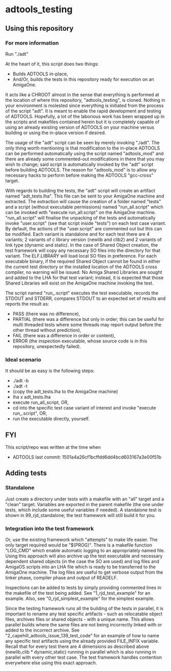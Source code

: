 # adtools_testing

## Using this repository
### For more information
Run "./adt"

At the heart of it, this script does two things:
- Builds ADTOOLS in-place,
- And/Or, builds the tests in this repository ready for execution on an
  AmigaOne.

It acts like a CHROOT almost in the sense that everything is performed at the
location of where this repository, "adtools_testing", is cloned. Nothing in your
environment is molested since everything is initiated from the process of the
script "adt". It is meant to enable the rapid development and testing of
ADTOOLS. Hopefully, a lot of the laborious work has been wrapped up in the
scripts and makefiles contained herein but it is completely capable of using an
already existing version of ADTOOLS on your machine versus building or using the
in-place version if desired.

The usage of the "adt" script can be seen by merely invoking "./adt". The only
thing worth mentioning is that modification to the in-place ADTOOLS can be
performed automatically using the script named "adtools_mod" and there are
already some commented-out modifications in there that you may wish to change;
said script is automatically invoked by the "adt" script before building
ADTOOLS. The reason for "adtools_mod" is to allow any necessary hacks to
perform before making the ADTOOLS "gcc-cross" target.

With regards to building the tests, the "adt" script will create an artifact
named "adt_tests.lha". This file can be sent to your AmigaOne machine and
extracted. The extraction will cause the creation of a folder named "tests" and
a script (without executable permissions) named "run_all.script" which can be
invoked with "execute run_all.script" on the AmigaOne machine. "run_all.script"
will finalise the unpacking of the tests and automatically invoke "user.script"
(see that script inside "tests") on each test case variant. By default, the
actions of the "user.script" are commented out but this can be modified. Each
variant is standalone and for each test there are 4 variants; 2 variants of c
library version (newlib and clib2) and 2 variants of link type (dynamic and
static). In the case of Shared Object creation, the test framework will copy any
necessary SO files into the directory for that variant. The ELF.LIBRARY will
load local SO files in preference. For each executable binary, if the required
Shared Object cannot be found in either the current test directory or the
installed location of the ADTOOLS cross compiler, no warning will be issued. No
Amiga Shared Libraries are sought and added to the LHA for that test variant;
instead, it is expected that those Shared Libraries will exist on the AmigaOne
machine invoking the test.

The script named "run_<test case variant name>.script" executes the test
executable, records the STDOUT and STDERR, compares STDOUT to an expected set of
results and reports the result as:
- PASS    (there was no difference),
- PARTIAL (there was a difference but only in order; this can be useful for
          multi threaded tests where some threads may report output before the
          other thread without prediction),
- FAIL    (there was a difference in order or content),
- ERROR   (the inspection executable, whose source code is in this repository,
          unexpectedly failed).

### Ideal scenario
It should be as easy is the following steps:
- ./adt -b
- ./adt -t
- (copy the adt_tests.lha to the AmigaOne machine)
- lha x adt_tests.lha 
- execute run_all_script, OR,
- cd into the specific test case variant of interest and invoke
  "execute run_<test case variant name>.script", OR,
- run the executable directly, yourself.

## FYI
This script/repo was written at the time when
- ADTOOLS last commit: 1501a4a26cf1bcffdd6dd4bcd603167a3e00f51b

## Adding tests
### Standalone
Just create a directory under tests with a makefile with an "all" target and a
"clean" target. Variables are exported in the parent makefile (the one under
tests, which include some useful variables if needed). A standalone test is
shown in 99_rjd_standalone; the test framework will still build it for you.

### Integration into the test framework
Or, use the existing framework which "attempts" to make life easier. The only
target required would be "$(PROG)". There is a makefile function "LOG_CMD" which
enable automatic logging to an appropriately named file. Using this approach
will also archive up the test executable and necessary dependent shared objects
(in the case the SO are used) and log files and AmigaOS scripts into an LHA file
which is ready to be transferred to the AmigaOne machine. The log files are
useful to get verbose output from the linker phase, compiler phase and output of
READELF.

Inspections can be added to tests by simply providing commented lines in the
makefile of the test being added. See "1_rjd_test_example" for an example. Also,
see "0_rjd_simplest_example" for the simplest example.

Since the testing framework runs all the building of the tests in parallel, it
is important to rename any test specific artifacts - such as relocatable object
files, archives files or shared objects - with a unique name. This allows
parallel builds where the same files are not being incorrectly linked with or
added to the incorrect archive. See "2_capehill_adtools_issue_139_test_code" for
an example of how to name any specific test artifacts using the already provided
FILE_INFIX variable. Recall that for every test there are 4 dimensions as
described above (newlib,clib * dynamic,static) running in parallel which is also
running in parallel with every other test case. The test framework handles
contention everywhere else using this exact approach.

